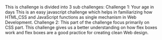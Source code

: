 This is challenge is divided into 3 sub challenges:
    Challenge 1: Your age in days
        This is an easy javascript challenge which helps in familiarizing how HTML,CSS and JavaScript functions as single mechanism in Web Development.
    Challenge 2:
        This part of the challenge focus primarily on CSS part. This challenge gives us a better understanding on how flex boxes work
        and flex boxes are a good practice for creating clean Web design. 